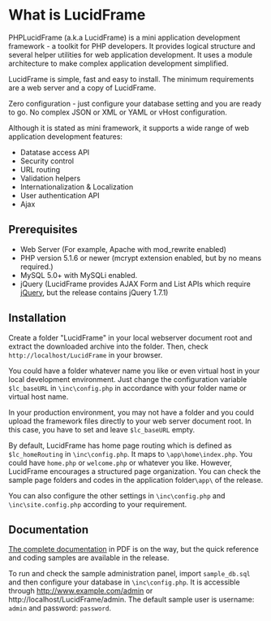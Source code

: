 What is LucidFrame
============
PHPLucidFrame (a.k.a LucidFrame) is a mini application development framework - a toolkit for PHP developers. It provides logical structure and several helper utilities for web application development.
It uses a module architecture to make complex application development simplified.

LucidFrame is simple, fast and easy to install. The minimum requirements are a web server and a copy of LucidFrame.

Zero configuration - just configure your database setting and you are ready to go. No complex JSON or XML or YAML or vHost configuration.

Although it is stated as mini framework, it supports a wide range of web application development features: 

- Datatase access API  
- Security control  
- URL routing  
- Validation helpers  
- Internationalization & Localization  
- User authentication API  
- Ajax  

Prerequisites
------
- Web Server (For example, Apache with mod_rewrite enabled)
- PHP version 5.1.6 or newer (mcrypt extension enabled, but by no means required.)
- MySQL 5.0+ with MySQLi enabled.
- jQuery (LucidFrame provides AJAX Form and List APIs which require [jQuery](http://jquery.com/), but the release contains jQuery 1.7.1)

Installation
------
Create a folder "LucidFrame" in your local webserver document root and extract the downloaded archive into the folder.
Then, check `http://localhost/LucidFrame` in your browser.

You could have a folder whatever name you like or even virtual host in your local development environment.
Just change the configuration variable `$lc_baseURL` in `\inc\config.php` in accordance with your folder name or virtual host name.

In your production environment, you may not have a folder and you could upload the framework files directly to your web server document root.
In this case, you have to set and leave `$lc_baseURL` empty.

By default, LucidFrame has home page routing which is defined as `$lc_homeRouting` in `\inc\config.php`. It maps to `\app\home\index.php`. You could have `home.php` or `welcome.php` or whatever you like. However, LucidFrame encourages a structured page organization. You can check the sample page folders and codes in the application folder`\app\` of the release.

You can also configure the other settings in `\inc\config.php` and `\inc\site.config.php` according to your requirement.

Documentation
------
[The complete documentation](http://goo.gl/p72Aqq) in PDF is on the way, but the quick reference and coding samples are available in the release.

To run and check the sample administration panel, import `sample_db.sql` and then configure your database in `\inc\config.php`. It is accessible through http://www.example.com/admin or http://localhost/LucidFrame/admin. The default sample user is username: `admin` and password: `password`.
